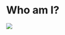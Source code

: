 # Who am I?

<img alian="center" src="![images](https://github.com/Amirabbas2023SHayeganmehr/Amirabbas2023SHayeganmehr/assets/148581528/23c49e12-de05-40bf-b08f-8e2111fa4401)">










